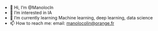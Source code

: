 - 👋 Hi, I’m @Manolocln
- 👀 I’m interested in IA
- 🌱 I’m currently learning Machine learning, deep learning, data science
- 📫 How to reach me: email: manolocolin@orange.fr
